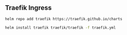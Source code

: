 ## Traefik Ingress

```bash
helm repo add traefik https://traefik.github.io/charts
```

```bash
helm install traefik traefik/traefik -f traefik.yml
```
